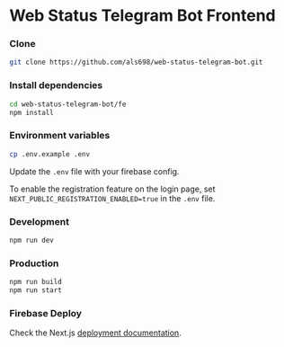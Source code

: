 # Web Status Telegram Bot Frontend

### Clone

```bash
git clone https://github.com/als698/web-status-telegram-bot.git
```

### Install dependencies

```bash
cd web-status-telegram-bot/fe
npm install
```

### Environment variables

```bash
cp .env.example .env
```

Update the `.env` file with your firebase config.

To enable the registration feature on the login page, set `NEXT_PUBLIC_REGISTRATION_ENABLED=true` in the `.env` file.

### Development

```bash
npm run dev
```

### Production

```bash
npm run build
npm run start
```

### Firebase Deploy

Check the Next.js [deployment documentation](https://firebase.google.com/docs/hosting/frameworks/nextjs).
